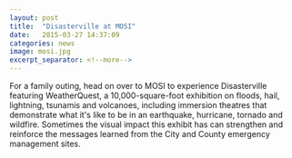 ```yaml
---
layout: post
title:  "Disasterville at MOSI"
date:   2015-03-27 14:37:09
categories: news
image: mosi.jpg
excerpt_separator: <!--more-->
---
```

For a family outing, head on over to MOSI to experience Disasterville featuring WeatherQuest, a 10,000-square-foot exhibition on floods, hail, lightning, tsunamis and volcanoes, including immersion theatres that demonstrate what it's like to be in an earthquake, hurricane, tornado and wildfire. Sometimes the visual impact this exhibit has can strengthen and reinforce the messages learned from the City and County emergency management sites.